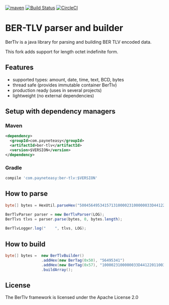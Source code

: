 [![maven](https://maven-badges.herokuapp.com/maven-central/com.payneteasy/ber-tlv/badge.svg)](https://maven-badges.herokuapp.com/maven-central/com.payneteasy/ber-tlv)
[![Build Status](https://travis-ci.org/evsinev/ber-tlv.svg?branch=master)](https://travis-ci.org/evsinev/ber-tlv)
[![CircleCI](https://circleci.com/gh/evsinev/ber-tlv.svg?style=svg)](https://circleci.com/gh/evsinev/ber-tlv)

BER-TLV parser and builder
==========================

BerTlv is a java library for parsing and building BER TLV encoded data.

This fork adds support for length octet indefinite form.

## Features

* supported types: amount, date, time, text, BCD, bytes
* thread safe (provides immutable container BerTlv)
* production ready (uses in several projects)
* lightweight (no external dependencies)

## Setup with dependency managers

### Maven

```xml
<dependency>
  <groupId>com.payneteasy</groupId>
  <artifactId>ber-tlv</artifactId>
  <version>$VERSION</version>
</dependency>
```

### Gradle

```groovy
compile 'com.payneteasy:ber-tlv:$VERSION'
```

How to parse
------------

```java
byte[] bytes = HexUtil.parseHex("50045649534157131000023100000033D44122011003400000481F");

BerTlvParser parser = new BerTlvParser(LOG);
BerTlvs tlvs = parser.parse(bytes, 0, bytes.length);
  
BerTlvLogger.log("    ", tlvs, LOG);
```

How to build
------------

```java
byte[] bytes =  new BerTlvBuilder()
                .addHex(new BerTag(0x50), "56495341")
                .addHex(new BerTag(0x57), "1000023100000033D44122011003400000481F")
                .buildArray();
```


## License

The BerTlv framework is licensed under the Apache License 2.0
